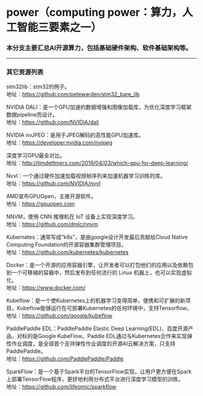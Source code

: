 # power（computing power：算力，人工智能三要素之一）

### 本分支主要汇总AI开源算力，包括基础硬件架构、软件基础架构等。
----

### 其它资源列表

stm32lib：stm32的例子。</br>
地址：https://github.com/petewarden/stm32_bare_lib

NVIDIA DALI：是一个GPU加速的数据增强和图像加载库，为优化深度学习框架数据pipeline而设计。</br>
地址：https://github.com/NVIDIA/dali

NVIDIA nvJPEG：是用于JPEG解码的高性能GPU加速库。</br>
地址：https://developer.nvidia.com/nvjpeg

深度学习GPU最全对比。</br>
地址：http://timdettmers.com/2019/04/03/which-gpu-for-deep-learning/

Nvvl：一个通过硬件加速加载视频帧序列来加速机器学习训练的库。</br>
地址：https://github.com/NVIDIA/nvvl

AMD宣布GPUOpen，主推开源软件。</br>
地址：https://gpuopen.com

NNVM，使用 CNN 推理机在 IoT 设备上实现深度学习。</br>
地址：https://github.com/dmlc/nnvm

Kubernates：通常写成“k8s”，是由google设计开发最后贡献给Cloud Native Computing Foundation的开源容器集群管理项目。</br>
地址：https://github.com/kubernetes/kubernetes

Docker：是一个开源的应用容器引擎，让开发者可以打包他们的应用以及依赖包到一个可移植的容器中，然后发布到任何流行的 Linux 机器上，也可以实现虚拟化。</br>
地址：https://www.docker.com/

Kubeflow：是一个使Kubernetes上的机器学习变得简单，便携和可扩展的新项目。Kubeflow能够运行在可部署Kubernetes的任何环境中，支持Tensorflow。</br>
地址：https://github.com/google/kubeflow

PaddlePaddle EDL：PaddlePaddle Elastic Deep Learning(EDL)，百度开源产品，对标的是Google KubeFlow。Paddle EDL通过与Kubernetes合作来实现弹性作业调度，是全球首个支持弹性作业调度的开源AI云解决方案，只支持PaddlePaddle。</br>
地址：https://github.com/PaddlePaddle/Paddle


SparkFlow：是一个基于Spark平台的TensorFlow实现，让用户更方便在Spark上部署TensorFlow程序，更好地利用分布式平台进行深度学习模型的训练。</br>
地址：https://github.com/lifeomic/sparkflow
